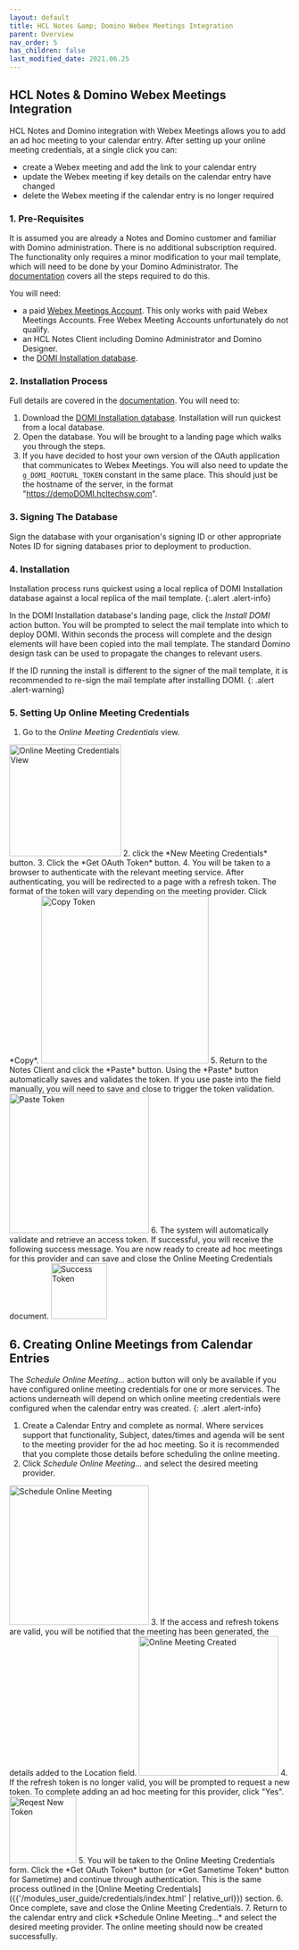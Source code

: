 ```yaml
---
layout: default
title: HCL Notes &amp; Domino Webex Meetings Integration
parent: Overview
nav_order: 5
has_children: false
last_modified_date: 2021.06.25
---
```


## HCL Notes & Domino Webex Meetings Integration

HCL Notes and Domino integration with Webex Meetings allows you to add an ad hoc meeting to your calendar entry. After setting up your online meeting credentials, at a single click you can:
- create a Webex meeting and add the link to your calendar entry
- update the Webex meeting if key details on the calendar entry have changed
- delete the Webex meeting if the calendar entry is no longer required

### 1. Pre-Requisites

It is assumed you are already a Notes and Domino customer and familiar with Domino administration. There is no additional subscription required. The functionality only requires a minor modification to your mail template, which will need to be done by your Domino Administrator. The [documentation](../../modules_admin_guide/overview) covers all the steps required to do this.

You will need:
- a paid [Webex Meetings Account](https://www.webex.com/). This only works with paid Webex Meetings Accounts. Free Webex Meeting Accounts unfortunately do not qualify.
- an HCL Notes Client including Domino Administrator and Domino Designer.
- the <a href="{{ site.gh_edit_repository }}/tree/main/release" target="_new">DOMI Installation database</a>.

### 2. Installation Process

Full details are covered in the [documentation](../../modules_admin_guide/overview). You will need to:
1. Download the <a href="{{ site.gh_edit_repository }}/tree/main/release" target="_new">DOMI Installation database</a>. Installation will run quickest from a local database.
2. Open the database. You will be brought to a landing page which walks you through the steps.
3. If you have decided to host your own version of the OAuth application that communicates to Webex Meetings. You will also need to update the `g_DOMI_ROOTURL_TOKEN` constant in the same place. This should just be the hostname of the server, in the format "https://demoDOMI.hcltechsw.com".

### 3. Signing The Database

Sign the database with your organisation's signing ID or other appropriate Notes ID for signing databases prior to deployment to production.

### 4. Installation

Installation process runs quickest using a local replica of DOMI Installation database against a local replica of the mail template.
{:.alert .alert-info}

In the DOMI Installation database's landing page, click the *Install DOMI* action button. You will be prompted to select the mail template into which to deploy DOMI. Within seconds the process will complete and the design elements will have been copied into the mail template. The standard Domino design task can be used to propagate the changes to relevant users.

If the ID running the install is different to the signer of the mail template, it is recommended to re-sign the mail template after installing DOMI.
{: .alert .alert-warning}

### 5. Setting Up Online Meeting Credentials

1. Go to the *Online Meeting Credentials* view.  
<img src="{{'/assets/images/user_guide/credentials_view.png' | relative_url}}" style="height:200px" alt="Online Meeting Credentials View" />
2. click the *New Meeting Credentials* button.  
3. Click the *Get OAuth Token* button.  
4. You will be taken to a browser to authenticate with the relevant meeting service. After authenticating, you will be redirected to a page with a refresh token. The format of the token will vary depending on the meeting provider. Click *Copy*.  
<img src="{{'/assets/images/user_guide/copy_token_webex.png' | relative_url}}" style="height:300px" alt="Copy Token" />
5. Return to the Notes Client and click the *Paste* button. Using the *Paste* button automatically saves and validates the token. If you use paste into the field manually, you will need to save and close to trigger the token validation. <br/>
<img src="{{'/assets/images/user_guide/paste_token.png' | relative_url}}" style="height:250px" alt="Paste Token" />
6. The system will automatically validate and retrieve an access token. If successful, you will receive the following success message. You are now ready to create ad hoc meetings for this provider and can save and close the Online Meeting Credentials document.  
<img src="{{'/assets/images/user_guide/success_token.png' | relative_url}}" style="height:100px" alt="Success Token" />

## 6. Creating Online Meetings from Calendar Entries

The *Schedule Online Meeting...* action button will only be available if you have configured online meeting credentials for one or more services. The actions underneath will depend on which online meeting credentials were configured when the calendar entry was created.
{: .alert .alert-info}

1. Create a Calendar Entry and complete as normal. Where services support that functionality, Subject, dates/times and agenda will be sent to the meeting provider for the ad hoc meeting. So it is recommended that you complete those details before scheduling the online meeting.  
2. Click *Schedule Online Meeting...* and select the desired meeting provider.  
<img src="{{'/assets/images/user_guide/schedule_online_meeting.png' | relative_url}}" style="height:250px" alt="Schedule Online Meeting" />
3. If the access and refresh tokens are valid, you will be notified that the meeting has been generated, the details added to the Location field.  
<img src="{{'/assets/images/user_guide/online_meeting_created.png' | relative_url}}" style="height:250px" alt="Online Meeting Created" />
4. If the refresh token is no longer valid, you will be prompted to request a new token. To complete adding an ad hoc meeting for this provider, click "Yes".  
<img src="{{'/assets/images/user_guide/request_new_token.png' | relative_url}}" style="height:120px" alt="Reqest New Token" />
5. You will be taken to the Online Meeting Credentials form. Click the *Get OAuth Token* button (or *Get Sametime Token* button for Sametime) and continue through authentication. This is the same process outlined in the [Online Meeting Credentials]({{'/modules_user_guide/credentials/index.html' | relative_url}}) section.  
6. Once complete, save and close the Online Meeting Credentials.
7. Return to the calendar entry and click *Schedule Online Meeting...* and select the desired meeting provider. The online meeting should now be created successfully.